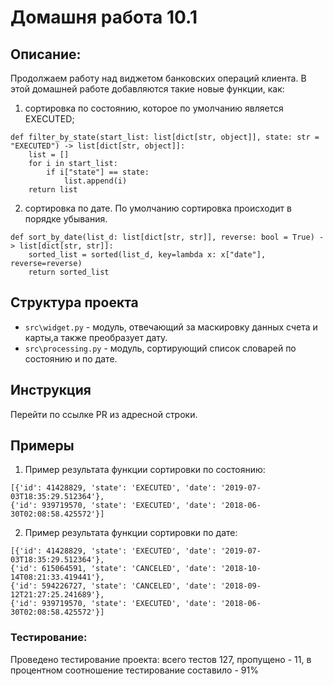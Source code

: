 # Домашня работа 10.1


## Описание:
Продолжаем работу над виджетом банковских операций клиента. В этой домашней работе добавляются такие новые функции, как:
1. сортировка по состоянию, которое по умолчанию является EXECUTED;

````
def filter_by_state(start_list: list[dict[str, object]], state: str = "EXECUTED") -> list[dict[str, object]]:
    list = []
    for i in start_list:
        if i["state"] == state:
            list.append(i)
    return list
````


2. сортировка по дате. По умолчанию сортировка происходит в порядке убывания.

````
def sort_by_date(list_d: list[dict[str, str]], reverse: bool = True) -> list[dict[str, str]]:
    sorted_list = sorted(list_d, key=lambda x: x["date"], reverse=reverse)
    return sorted_list
````


## Структура проекта
* `src\widget.py` - модуль, отвечающий за маскировку данных счета и карты,а также преобразует дату.
* `src\processing.py` - модуль, сортирующий список словарей по состоянию и по дате.


## Инструкция
Перейти по ссылке PR из адресной строки.


## Примеры
1. Пример результата функции сортировки по состоянию:
````
[{'id': 41428829, 'state': 'EXECUTED', 'date': '2019-07-03T18:35:29.512364'},
{'id': 939719570, 'state': 'EXECUTED', 'date': '2018-06-30T02:08:58.425572'}]
````

2. Пример результата функции сортировки по дате:
````
[{'id': 41428829, 'state': 'EXECUTED', 'date': '2019-07-03T18:35:29.512364'},
{'id': 615064591, 'state': 'CANCELED', 'date': '2018-10-14T08:21:33.419441'}, 
{'id': 594226727, 'state': 'CANCELED', 'date': '2018-09-12T21:27:25.241689'}, 
{'id': 939719570, 'state': 'EXECUTED', 'date': '2018-06-30T02:08:58.425572'}]
````
### Тестирование:
Проведено тестирование проекта: всего тестов 127, пропущено - 11, в процентном соотношение тестирование составило - 91%


